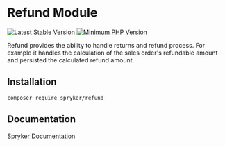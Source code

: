 # Refund Module
[![Latest Stable Version](https://poser.pugx.org/spryker/refund/v/stable.svg)](https://packagist.org/packages/spryker/refund)
[![Minimum PHP Version](https://img.shields.io/badge/php-%3E%3D%208.1-8892BF.svg)](https://php.net/)

Refund provides the ability to handle returns and refund process. For example it handles the calculation of the sales order's refundable amount and persisted the calculated refund amount.

## Installation

```
composer require spryker/refund
```

## Documentation

[Spryker Documentation](https://docs.spryker.com)
